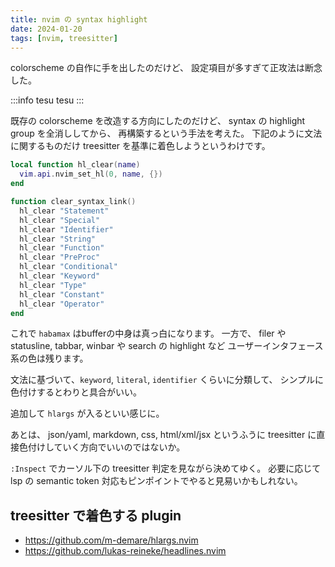```yaml
---
title: nvim の syntax highlight
date: 2024-01-20
tags: [nvim, treesitter]
---
```


colorscheme の自作に手を出したのだけど、
設定項目が多すぎて正攻法は断念した。

:::info
tesu tesu
:::

既存の colorscheme を改造する方向にしたのだけど、
syntax の highlight group を全消ししてから、
再構築するという手法を考えた。
下記のように文法に関するものだけ treesitter を基準に着色しようというわけです。

```lua
local function hl_clear(name)
  vim.api.nvim_set_hl(0, name, {})
end

function clear_syntax_link()
  hl_clear "Statement"
  hl_clear "Special"
  hl_clear "Identifier"
  hl_clear "String"
  hl_clear "Function"
  hl_clear "PreProc"
  hl_clear "Conditional"
  hl_clear "Keyword"
  hl_clear "Type"
  hl_clear "Constant"
  hl_clear "Operator"
end
```

これで `habamax` はbufferの中身は真っ白になります。
一方で、 filer や statusline, tabbar, winbar や search の highlight など
ユーザーインタフェース系の色は残ります。

文法に基づいて、`keyword`, `literal`, `identifier` くらいに分類して、
シンプルに色付けするとわりと具合がいい。

追加して `hlargs` が入るといい感じに。

あとは、 json/yaml, markdown, css, html/xml/jsx というふうに
treesitter に直接色付けしていく方向でいいのではないか。

`:Inspect` でカーソル下の treesitter 判定を見ながら決めてゆく。
必要に応じて lsp の semantic token 対応もピンポイントでやると見易いかもしれない。

## treesitter で着色する plugin

- https://github.com/m-demare/hlargs.nvim
- https://github.com/lukas-reineke/headlines.nvim

